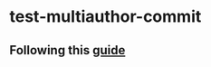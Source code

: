 # test-multiauthor-commit

## Following this [guide](https://docs.github.com/en/github/committing-changes-to-your-project/creating-and-editing-commits/creating-a-commit-with-multiple-authors)

